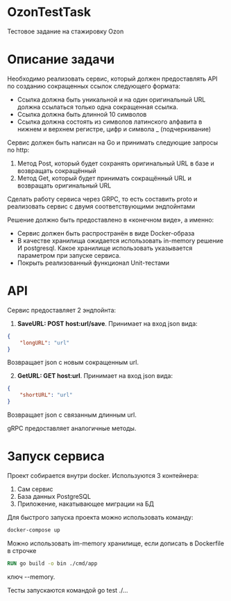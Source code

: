 # OzonTestTask
Тестовое задание на стажировку Ozon

# Описание задачи

Необходимо реализовать сервис, который должен предоставлять API по созданию сокращенных ссылок следующего формата:
- Ссылка должна быть уникальной и на один оригинальный URL должна ссылаться только одна сокращенная ссылка.
- Ссылка должна быть длинной 10 символов
- Ссылка должна состоять из символов латинского алфавита в нижнем и верхнем регистре, цифр и символа _ (подчеркивание)


Сервис должен быть написан на Go и принимать следующие запросы по http:
1. Метод Post, который будет сохранять оригинальный URL в базе и возвращать сокращённый
2. Метод Get, который будет принимать сокращённый URL и возвращать оригинальный URL

Сделать работу сервиса через GRPC, то есть составить proto и реализовать сервис с двумя соответствующими эндпойнтами

Решение должно быть предоставлено в «конечном виде», а именно:
- Сервис должен быть распространён в виде Docker-образа
- В качестве хранилища ожидается использовать in-memory решение И postgresql. Какое хранилище использовать указывается параметром при запуске сервиса.
- Покрыть реализованный функционал Unit-тестами

# API

Сервис предоставляет 2 эндпойнта:
1. **SaveURL: POST host:url/save**. Принимает на вход json вида:
```json
{
    "longURL": "url"
}
```
Возвращает json с новым сокращенным url.

2. **GetURL: GET host:url**. Принимает на вход json вида:
```json
{
    "shortURL": "url"
}
```
Возвращает json с связанным длинным url.

gRPC предоставляет аналогичные методы.

# Запуск сервиса

Проект собирается внутри docker. Используются 3 контейнера:
1. Сам сервис
2. База данных PostgreSQL
3. Приложение, накатывающее миграции на БД

Для быстрого запуска проекта можно использовать команду:
```bash
docker-compose up
```

Можно использовать im-memory хранилище, если дописать в Dockerfile в строчке
```Dockerfile
RUN go build -o bin ./cmd/app
```
ключ --memory.

Тесты запускаются командой go test ./...